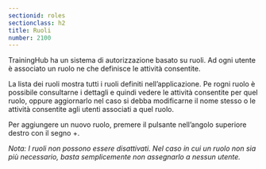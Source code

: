 ```yaml
---
sectionid: roles
sectionclass: h2
title: Ruoli
number: 2100
---
```

TrainingHub ha un sistema di autorizzazione basato su ruoli. Ad ogni utente è associato un ruolo ne che definisce le attività consentite.

La lista dei ruoli mostra tutti i ruoli definiti nell’applicazione. Pe rogni ruolo è possibile consultarne i dettagli e quindi vedere le attività consentite per quel ruolo, oppure aggiornarlo nel caso si debba modificarne il nome stesso o le attività consentite agli utenti associati a quel ruolo.

Per aggiungere un nuovo ruolo, premere il pulsante nell’angolo superiore destro con il segno +.

_Nota:  I ruoli non possono essere disattivati. Nel caso in cui un ruolo non sia più necessario, basta semplicemente non assegnarlo a nessun utente._
